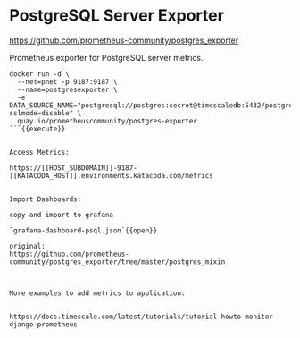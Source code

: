 # PostgreSQL Server Exporter

https://github.com/prometheus-community/postgres_exporter


Prometheus exporter for PostgreSQL server metrics.

```
docker run -d \
  --net=pnet -p 9187:9187 \
  --name=postgresexporter \
  -e DATA_SOURCE_NAME="postgresql://postgres:secret@timescaledb:5432/postgres?sslmode=disable" \
  quay.io/prometheuscommunity/postgres-exporter
```{{execute}}


Access Metrics:

https://[[HOST_SUBDOMAIN]]-9187-[[KATACODA_HOST]].environments.katacoda.com/metrics


Import Dashboards:

copy and import to grafana

`grafana-dashboard-psql.json`{{open}}

original:
https://github.com/prometheus-community/postgres_exporter/tree/master/postgres_mixin



More examples to add metrics to application:


https://docs.timescale.com/latest/tutorials/tutorial-howto-monitor-django-prometheus
